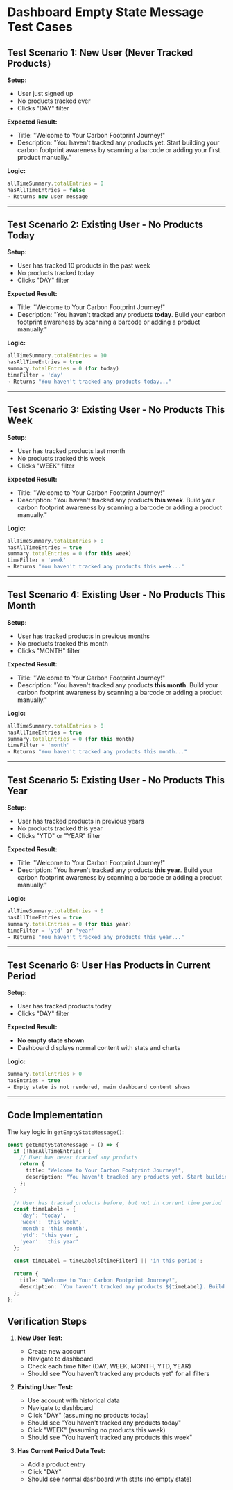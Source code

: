 # Dashboard Empty State Message Test Cases

## Test Scenario 1: New User (Never Tracked Products)
**Setup:**
- User just signed up
- No products tracked ever
- Clicks "DAY" filter

**Expected Result:**
- Title: "Welcome to Your Carbon Footprint Journey!"
- Description: "You haven't tracked any products yet. Start building your carbon footprint awareness by scanning a barcode or adding your first product manually."

**Logic:**
```javascript
allTimeSummary.totalEntries = 0
hasAllTimeEntries = false
→ Returns new user message
```

---

## Test Scenario 2: Existing User - No Products Today
**Setup:**
- User has tracked 10 products in the past week
- No products tracked today
- Clicks "DAY" filter

**Expected Result:**
- Title: "Welcome to Your Carbon Footprint Journey!"
- Description: "You haven't tracked any products **today**. Build your carbon footprint awareness by scanning a barcode or adding a product manually."

**Logic:**
```javascript
allTimeSummary.totalEntries = 10
hasAllTimeEntries = true
summary.totalEntries = 0 (for today)
timeFilter = 'day'
→ Returns "You haven't tracked any products today..."
```

---

## Test Scenario 3: Existing User - No Products This Week
**Setup:**
- User has tracked products last month
- No products tracked this week
- Clicks "WEEK" filter

**Expected Result:**
- Title: "Welcome to Your Carbon Footprint Journey!"
- Description: "You haven't tracked any products **this week**. Build your carbon footprint awareness by scanning a barcode or adding a product manually."

**Logic:**
```javascript
allTimeSummary.totalEntries > 0
hasAllTimeEntries = true
summary.totalEntries = 0 (for this week)
timeFilter = 'week'
→ Returns "You haven't tracked any products this week..."
```

---

## Test Scenario 4: Existing User - No Products This Month
**Setup:**
- User has tracked products in previous months
- No products tracked this month
- Clicks "MONTH" filter

**Expected Result:**
- Title: "Welcome to Your Carbon Footprint Journey!"
- Description: "You haven't tracked any products **this month**. Build your carbon footprint awareness by scanning a barcode or adding a product manually."

**Logic:**
```javascript
allTimeSummary.totalEntries > 0
hasAllTimeEntries = true
summary.totalEntries = 0 (for this month)
timeFilter = 'month'
→ Returns "You haven't tracked any products this month..."
```

---

## Test Scenario 5: Existing User - No Products This Year
**Setup:**
- User has tracked products in previous years
- No products tracked this year
- Clicks "YTD" or "YEAR" filter

**Expected Result:**
- Title: "Welcome to Your Carbon Footprint Journey!"
- Description: "You haven't tracked any products **this year**. Build your carbon footprint awareness by scanning a barcode or adding a product manually."

**Logic:**
```javascript
allTimeSummary.totalEntries > 0
hasAllTimeEntries = true
summary.totalEntries = 0 (for this year)
timeFilter = 'ytd' or 'year'
→ Returns "You haven't tracked any products this year..."
```

---

## Test Scenario 6: User Has Products in Current Period
**Setup:**
- User has tracked products today
- Clicks "DAY" filter

**Expected Result:**
- **No empty state shown**
- Dashboard displays normal content with stats and charts

**Logic:**
```javascript
summary.totalEntries > 0
hasEntries = true
→ Empty state is not rendered, main dashboard content shows
```

---

## Code Implementation

The key logic in `getEmptyStateMessage()`:

```typescript
const getEmptyStateMessage = () => {
  if (!hasAllTimeEntries) {
    // User has never tracked any products
    return {
      title: "Welcome to Your Carbon Footprint Journey!",
      description: "You haven't tracked any products yet. Start building your carbon footprint awareness by scanning a barcode or adding your first product manually."
    };
  }
  
  // User has tracked products before, but not in current time period
  const timeLabels = {
    'day': 'today',
    'week': 'this week',
    'month': 'this month',
    'ytd': 'this year',
    'year': 'this year'
  };
  
  const timeLabel = timeLabels[timeFilter] || 'in this period';
  
  return {
    title: "Welcome to Your Carbon Footprint Journey!",
    description: `You haven't tracked any products ${timeLabel}. Build your carbon footprint awareness by scanning a barcode or adding a product manually.`
  };
};
```

## Verification Steps

1. **New User Test:**
   - Create new account
   - Navigate to dashboard
   - Check each time filter (DAY, WEEK, MONTH, YTD, YEAR)
   - Should see "You haven't tracked any products yet" for all filters

2. **Existing User Test:**
   - Use account with historical data
   - Navigate to dashboard
   - Click "DAY" (assuming no products today)
   - Should see "You haven't tracked any products today"
   - Click "WEEK" (assuming no products this week)
   - Should see "You haven't tracked any products this week"

3. **Has Current Period Data Test:**
   - Add a product entry
   - Click "DAY"
   - Should see normal dashboard with stats (no empty state)

